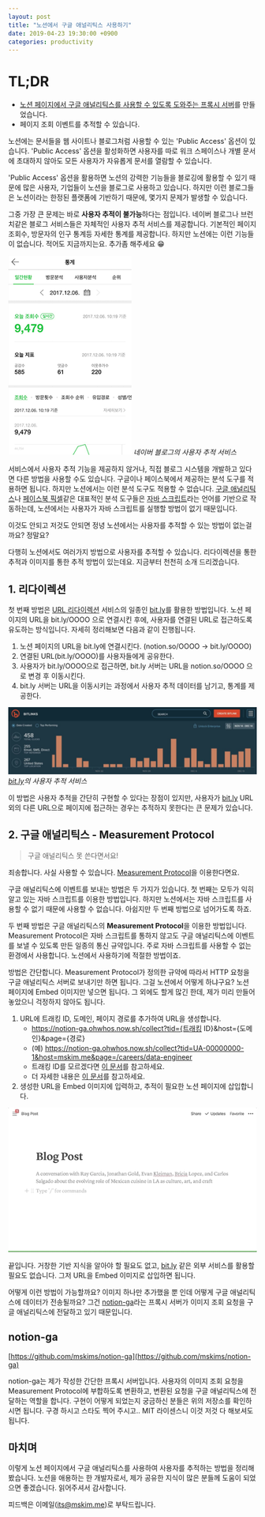 ```yaml
---
layout: post
title: "노션에서 구글 애널리틱스 사용하기"
date: 2019-04-23 19:30:00 +0900
categories: productivity
---
```


# TL;DR

- [노션 페이지에서 구글 애널리틱스를 사용할 수 있도록 도와주는 프록시 서버](https://github.com/mskims/notion-ga)를 만들었습니다.
- 페이지 조회 이벤트를 추적할 수 있습니다.

노션에는 문서들을 웹 사이트나 블로그처럼 사용할 수 있는 'Public Access' 옵션이 있습니다. 'Public Access' 옵션을 활성화하면 사용자를 따로 워크 스페이스나 개별 문서에 초대하지 않아도 모든 사용자가 자유롭게 문서를 열람할 수 있습니다.

'Public Access' 옵션을 활용하면 노션의 강력한 기능들을 블로깅에 활용할 수 있기 때문에 많은 사용자, 기업들이 노션을 블로그로 사용하고 있습니다. 하지만 이런 블로그들은 노션이라는 한정된 플랫폼에 기반하기 때문에, 몇가지 문제가 발생할 수 있습니다.

그중 가장 큰 문제는 바로 **사용자 추적이 불가능**하다는 점입니다. 네이버 블로그나 브런치같은 블로그 서비스들은 자체적인 사용자 추적 서비스를 제공합니다. 기본적인 페이지 조회수, 방문자의 인구 통계등 자세한 통계를 제공합니다. 하지만 노션에는 이런 기능들이 없습니다. 적어도 지금까지는요. 추가좀 해주세요 😁

![](/assets/naver-visitors-stat.png)
*네이버 블로그의 사용자 추적 서비스*

서비스에서 사용자 추적 기능을 제공하지 않거나, 직접 블로그 시스템을 개발하고 있다면 다른 방법을 사용할 수도 있습니다. 구글이나 페이스북에서 제공하는 분석 도구를 적용하면 됩니다. 하지만 노션에서는 이런 분석 도구도 적용할 수 없습니다. [구글 애널리틱스](https://marketingplatform.google.com/about/analytics/)나 [페이스북 픽셀](https://www.facebook.com/business/learn/facebook-ads-pixel)같은 대표적인 분석 도구들은 [자바 스크립트](https://en.wikipedia.org/wiki/JavaScript)라는 언어를 기반으로 작동하는데, 노션에서는 사용자가 자바 스크립트를 실행할 방법이 없기 때문입니다.

이것도 안되고 저것도 안되면 정녕 노션에서는 사용자를 추적할 수 있는 방법이 없는걸까요? 정말요?

다행히 노션에서도 여러가지 방법으로 사용자를 추적할 수 있습니다. 리다이렉션을 통한 추적과 이미지를 통한 추적 방법이 있는데요. 지금부터 천천히 소개 드리겠습니다.

## 1. 리다이렉션

첫 번째 방법은 [URL 리다이렉션](https://ko.wikipedia.org/wiki/URL_리다이렉션) 서비스의 일종인 [bit.ly](http://bit.ly)를 활용한 방법입니다. 노션 페이지의 URL을 bit.ly/OOOO 으로 연결시킨 후에, 사용자를 연결된 URL로 접근하도록 유도하는 방식입니다. 자세히 정리해보면 다음과 같이 진행됩니다.

1. 노션 페이지의 URL을 bit.ly에 연결시킨다. (notion.so/OOOO → bit.ly/OOOO)
2. 연결된 URL(bit.ly/OOOO)를 사용자들에게 공유한다.
3. 사용자가 bit.ly/OOOO으로 접근하면, bit.ly 서버는 URL을 notion.so/OOOO 으로 변경 후 이동시킨다.
4. bit.ly 서버는 URL을 이동시키는 과정에서 사용자 추적 데이터를 남기고, 통계를 제공한다.

![](/assets/bitly-visitors-stat.png)
*[bit.ly](http://bit.ly)의 사용자 추적 서비스*

이 방법은 사용자 추적을 간단히 구현할 수 있다는 장점이 있지만, 사용자가 [bit.ly](http://bit.ly) URL 외의 다른 URL으로 페이지에 접근하는 경우는 추적하지 못한다는 큰 문제가 있습니다.

## 2. 구글 애널리틱스 - Measurement Protocol

> 구글 애널리틱스 못 쓴다면서요!

죄송합니다. 사실 사용할 수 있습니다. [Measurement Protocol](https://developers.google.com/analytics/devguides/collection/protocol/v1/)을 이용한다면요.

구글 애널리틱스에 이벤트를 보내는 방법은 두 가지가 있습니다. 첫 번째는 모두가 익히 알고 있는 자바 스크립트를 이용한 방법입니다. 하지만 노션에서는 자바 스크립트를 사용할 수 없기 때문에 사용할 수 없습니다. 아쉽지만 두 번째 방법으로 넘어가도록 하죠.

두 번째 방법은 구글 애널리틱스의 **Measurement Protocol**을 이용한 방법입니다. Measurement Protocol은 자바 스크립트를 통하지 않고도 구글 애널리틱스에 이벤트를 보낼 수 있도록 만든 일종의 통신 규약입니다. 주로 자바 스크립트를 사용할 수 없는 환경에서 사용합니다. 노션에서 사용하기에 적절한 방법이죠.

방법은 간단합니다. Measurement Protocol가 정의한 규약에 따라서 HTTP 요청을 구글 애널리틱스 서버로 보내기만 하면 됩니다. 그걸 노션에서 어떻게 하냐구요? 노션 페이지에 Embed 이미지만 넣으면 됩니다. 그 외에도 할게 많긴 한데, 제가 미리 만들어 놓았으니 걱정하지 않아도 됩니다.

1. URL에 트래킹 ID, 도메인, 페이지 경로를 추가하여 URL을 생성합니다.
   - https://notion-ga.ohwhos.now.sh/collect?tid={트래킹 ID}&host={도메인}&page={경로}
   - (예) https://notion-ga.ohwhos.now.sh/collect?tid=UA-00000000-1&host=mskim.me&page=/careers/data-engineer
   - 트래킹 ID를 모르겠다면 [이 문서](https://support.google.com/analytics/answer/7476135?hl=ko#trackingID)를 참고하세요.
   - 더 자세한 내용은 [이 문서](https://github.com/mskims/notion-ga#parameter-reference)를 참고하세요.
2. 생성한 URL을 Embed 이미지에 입력하고, 추적이 필요한 노션 페이지에 삽입합니다.

![](/assets/notion-ga-preview.gif)

끝입니다. 거창한 기반 지식을 알아야 할 필요도 없고, [bit.ly](http://bit.ly) 같은 외부 서비스를 활용할 필요도 없습니다. 그저 URL을 Embed 이미지로 삽입하면 됩니다.

어떻게 이런 방법이 가능할까요? 이미지 하나만 추가했을 뿐 인데 어떻게 구글 애널리틱스에 데이터가 전송될까요? 그건 [notion-ga](https://github.com/mskims/notion-ga)라는 프록시 서버가 이미지 조회 요청을 구글 애널리틱스에 전달하고 있기 때문입니다.

## notion-ga

[https://github.com/mskims/notion-ga](https://github.com/mskims/notion-ga)

notion-ga는 제가 작성한 간단한 프록시 서버입니다. 사용자의 이미지 조회 요청을 Measurement Protocol에 부합하도록 변환하고, 변환된 요청을 구글 애널리틱스에 전달하는 역할을 합니다. 구현이 어떻게 되었는지 궁금하신 분들은 위의 저장소를 확인하시면 됩니다. 구경 하시고 스타도 찍어 주시고.. MIT 라이센스니 이것 저것 다 해보셔도 됩니다.

## 마치며

이렇게 노션 페이지에서 구글 애널리틱스를 사용하여 사용자를 추적하는 방법을 정리해 봤습니다. 노션을 애용하는 한 개발자로서, 제가 공유한 지식이 많은 분들께 도움이 되었으면 좋겠습니다. 읽어주셔서 감사합니다.

피드백은 이메일(its@mskim.me)로 부탁드립니다.
